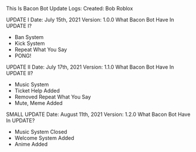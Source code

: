 This Is Bacon Bot Update Logs:
Created: Bob Roblox

UPDATE I
Date: July 15th, 2021
Version: 1.0.0
What Bacon Bot Have In UPDATE I?
 - Ban System
 - Kick System
 - Repeat What You Say
 - PONG!

UPDATE II
Date: July 17th, 2021
Version: 1.1.0
What Bacon Bot Have In UPDATE II?
 - Music System
 - Ticket Help Added
 - Removed Repeat What You Say
 - Mute, Meme Added
 
SMALL UPDATE
Date: August 11th, 2021
Version: 1.2.0
What Bacon Bot Have In UPDATE?
 - Music System Closed
 - Welcome System Added
 - Anime Added
